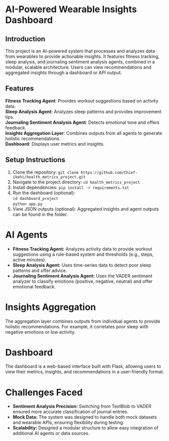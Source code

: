 # AI-Powered Wearable Insights Dashboard
## Introduction
This project is an AI-powered system that processes and analyzes data from wearables to provide actionable insights. It features fitness tracking, sleep analysis, and journaling sentiment analysis agents, combined in a modular, scalable architecture. Users can view recommendations and aggregated insights through a dashboard or API output.

## Features
**Fitness Tracking Agent**: Provides workout suggestions based on activity data.  
**Sleep Analysis Agent**: Analyzes sleep patterns and provides improvement tips.  
**Journaling Sentiment Analysis Agent**: Detects emotional tone and offers feedback.  
**Insights Aggregation Layer**: Combines outputs from all agents to generate holistic recommendations.  
**Dashboard**: Displays user metrics and insights.  

## Setup Instructions

1. Clone the repository:
       ```
       git clone https://github.com/Chief-ikehi/health_metrics_project.git
       ```  
2. Navigate to the project directory:
       ```
       cd health_metrics_project
       ```  
3. Install dependencies:
       ```
       pip install -r requirements.txt
       ```  
4. Run the dashboard (optional):  
       ```
       cd dashboard_project
       ```  
       ```
       python app.py
       ```  
6. View JSON outputs (optional):
Aggregated insights and agent outputs can be found in the folder.
    
# AI Agents
- **Fitness Tracking Agent:** Analyzes activity data to provide workout suggestions using a rule-based system and thresholds (e.g., steps, active minutes).
- **Sleep Analysis Agent:** Uses time-series data to detect poor sleep patterns and offer advice.
- **Journaling Sentiment Analysis Agent:** Uses the VADER sentiment analyzer to classify emotions (positive, negative, neutral) and offer emotional feedback.
    
# Insights Aggregation
The aggregation layer combines outputs from individual agents to provide holistic recommendations. For example, it correlates poor sleep with negative emotions or low activity.

# Dashboard
The dashboard is a web-based interface built with Flask, allowing users to view their metrics, insights, and recommendations in a user-friendly format.

# Challenges Faced
- **Sentiment Analysis Precision:** Switching from TextBlob to VADER ensured more accurate classification of journal entries.
- **Mock Data:** The system was designed to handle both mock datasets and wearable APIs, ensuring flexibility during testing.
- **Scalability:** Designed a modular structure to allow easy integration of additional AI agents or data sources.
